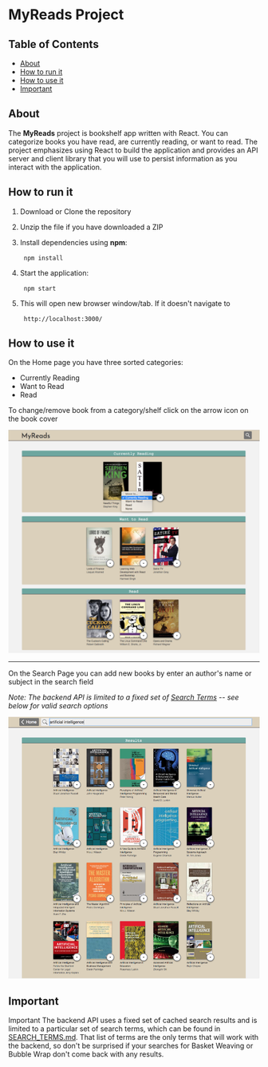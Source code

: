 # MyReads Project

## Table of Contents

* [About](#about)
* [How to run it](#how-to-run-it)
* [How to use it](#how-to-use-it)
* [Important](#important)

## About

The **MyReads** project is bookshelf app written with React. You can categorize books you have read, are currently reading, or want to read. The project emphasizes using React to build the application and provides an API server and client library that you will use to persist information as you interact with the application.

## How to run it

1) Download or Clone the repository
2) Unzip the file if you have downloaded a ZIP
3) Install dependencies using **npm**:

        npm install

4) Start the application:

        npm start

5) This will open new browser window/tab. If it doesn't navigate to

        http://localhost:3000/

## How to use it

On the Home page you have three sorted categories:

* Currently Reading
* Want to Read
* Read

To change/remove book from a category/shelf click on the arrow icon on the book cover

![Home Page](src/screenshots/HomePage.jpg)

***

On the Search Page you can add new books by enter an author's name or subject in the search field

*Note: The backend API is limited to a fixed set of [Search Terms](#important)  -- see below for valid search options*

![Search Page](src/screenshots/SearchPage.jpg)

## Important

Important
The backend API uses a fixed set of cached search results and is limited to a particular set of search terms, which can be found in [SEARCH_TERMS.md](SEARCH_TERMS.md). That list of terms are the only terms that will work with the backend, so don't be surprised if your searches for Basket Weaving or Bubble Wrap don't come back with any results.